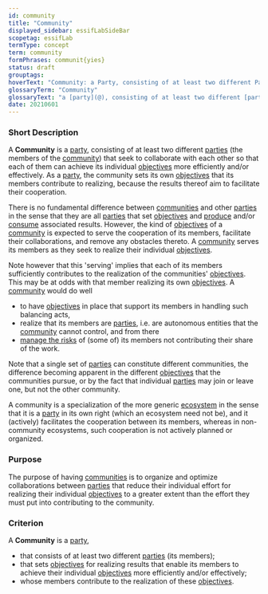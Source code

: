 ```yaml
---
id: community
title: "Community"
displayed_sidebar: essifLabSideBar
scopetag: essifLab
termType: concept
term: community
formPhrases: communit{yies}
status: draft
grouptags:
hoverText: "Community: a Party, consisting of at least two different Parties (the members of the Community) that seek to collaborate with each other so that each of them can achieve its individual Objectives more efficiently and/or effectively."
glossaryTerm: "Community"
glossaryText: "a [party](@), consisting of at least two different [parties](@) (the members of the [community](@)) that seek to collaborate with each other so that each of them can achieve its individual [objective](@) more efficiently and/or effectively."
date: 20210601
---
```


### Short Description

A **Community** is a [party](@), consisting of at least two different [parties](@) (the members of the [community](@)) that seek to collaborate with each other so that each of them can achieve its individual [objectives](@) more efficiently and/or effectively. As a [party](@), the community sets its own [objectives](@) that its members contribute to realizing, because the results thereof aim to facilitate their cooperation.

There is no fundamental difference between [communities](@) and other [parties](@) in the sense that they are all [parties](@) that set [objectives](@) and [produce](management@) and/or [consume](governance@) associated results. However, the kind of [objectives](@) of a [community](@) is expected to serve the cooperation of its members, facilitate their collaborations, and remove any obstacles thereto. A [community](@) serves its members as they seek to realize their individual [objectives](@).

Note however that this 'serving' implies that each of its members sufficiently contributes to the realization of the communities' [objectives](@). This may be at odds with that member realizing its own [objectives](@). A [community](@) would do well
- to have [objectives](@) in place that support its members in handling such balancing acts,
- realize that its members are [parties](@), i.e. are autonomous entities that the [community](@) cannot control, and from there
- [manage the risks](risk-management@) of (some of) its members not contributing their share of the work.

Note that a single set of [parties](@) can constitute different communities, the difference becoming apparent in the different [objectives](@) that the communities pursue, or by the fact that individual [parties](@) may join or leave one, but not the other community.

A community is a specialization of the more generic [ecosystem](@) in the sense that it is a [party](@) in its own right (which an ecosystem need not be), and it (actively) facilitates the cooperation between its members, whereas in non-community ecosystems, such cooperation is not actively planned or organized.

### Purpose

The purpose of having [communities](@) is to organize and optimize collaborations between [parties](@) that reduce their individual effort for realizing their individual [objectives](@) to a greater extent than the effort they must put into contributing to the community.

### Criterion

A **Community** is a [party](@),
- that consists of at least two different [parties](@) (its members);
- that sets [objectives](@) for realizing results that enable its members to achieve their individual [objectives](@) more efficiently and/or effectively;
- whose members contribute to the realization of these [objectives](@).
